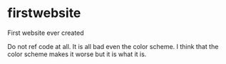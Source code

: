 # firstwebsite
First website ever created


Do not ref code at all. It is all bad even the color scheme. I think that the color scheme makes it worse but it is what it is.

